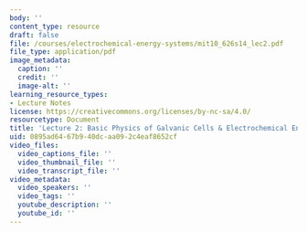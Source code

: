 ```yaml
---
body: ''
content_type: resource
draft: false
file: /courses/electrochemical-energy-systems/mit10_626s14_lec2.pdf
file_type: application/pdf
image_metadata:
  caption: ''
  credit: ''
  image-alt: ''
learning_resource_types:
- Lecture Notes
license: https://creativecommons.org/licenses/by-nc-sa/4.0/
resourcetype: Document
title: 'Lecture 2: Basic Physics of Galvanic Cells & Electrochemical Energy Conversion'
uid: 0895ad64-67b9-40dc-aa09-2c4eaf8652cf
video_files:
  video_captions_file: ''
  video_thumbnail_file: ''
  video_transcript_file: ''
video_metadata:
  video_speakers: ''
  video_tags: ''
  youtube_description: ''
  youtube_id: ''
---
```

